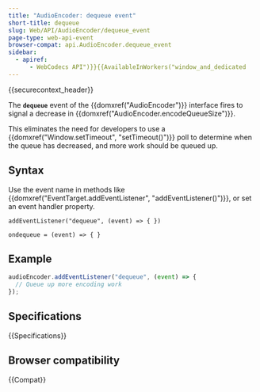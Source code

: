 ```yaml
---
title: "AudioEncoder: dequeue event"
short-title: dequeue
slug: Web/API/AudioEncoder/dequeue_event
page-type: web-api-event
browser-compat: api.AudioEncoder.dequeue_event
sidebar:
  - apiref:
      - WebCodecs API")}}{{AvailableInWorkers("window_and_dedicated
---
```


{{securecontext_header}}

The **`dequeue`** event of the {{domxref("AudioEncoder")}} interface fires to signal a decrease in {{domxref("AudioEncoder.encodeQueueSize")}}.

This eliminates the need for developers to use a {{domxref("Window.setTimeout", "setTimeout()")}} poll to determine when the queue has decreased, and more work should be queued up.

## Syntax

Use the event name in methods like {{domxref("EventTarget.addEventListener", "addEventListener()")}}, or set an event handler property.

```js-nolint
addEventListener("dequeue", (event) => { })

ondequeue = (event) => { }
```

## Example

```js
audioEncoder.addEventListener("dequeue", (event) => {
  // Queue up more encoding work
});
```

## Specifications

{{Specifications}}

## Browser compatibility

{{Compat}}

